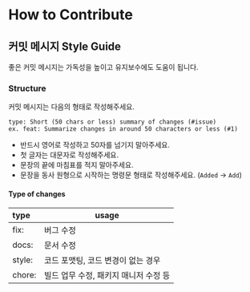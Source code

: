 # How to Contribute

## 커밋 메시지 Style Guide

좋은 커밋 메시지는 가독성을 높이고 유지보수에도 도움이 됩니다.

### Structure

커밋 메시지는 다음의 형태로 작성해주세요.

```
type: Short (50 chars or less) summary of changes (#issue)
ex. feat: Summarize changes in around 50 characters or less (#1)
```

-   반드시 영어로 작성하고 50자를 넘기지 말아주세요.
-   첫 글자는 대문자로 작성해주세요.
-   문장의 끝에 마침표를 적지 말아주세요.
-   문장을 동사 원형으로 시작하는 명령문 형태로 작성해주세요. (`Added` -> `Add`)

#### Type of changes

| type      | usage |
|:----------| --- |
| fix:      | 버그 수정 |
| docs:     | 문서 수정 |
| style:    | 코드 포맷팅, 코드 변경이 없는 경우 |
| chore:    | 빌드 업무 수정, 패키지 매니저 수정 등 |
